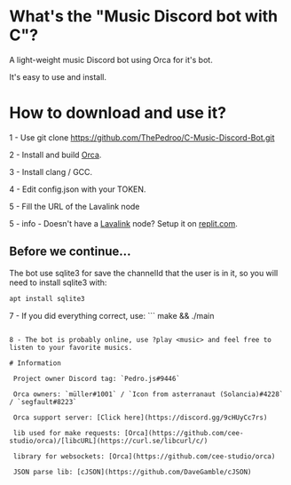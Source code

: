# What's the "Music Discord bot with C"?

A light-weight music Discord bot using Orca for it's bot.

It's easy to use and install.

# How to download and use it?

1 - Use git clone https://github.com/ThePedroo/C-Music-Discord-Bot.git

2 - Install and build [Orca](https://github.com/cee-studio/orca).

3 - Install clang / GCC.

4 - Edit config.json with your TOKEN.

5 - Fill the URL of the Lavalink node

5 - info - Doesn't have a [Lavalink](https://github.com/freyacodes/Lavalink) node? Setup it on [replit.com](https://replit.com/).
  
## Before we continue...

The bot use sqlite3 for save the channelId that the user is in it, so you will need to install sqlite3 with:
```bash
apt install sqlite3
```

7 - If you did everything correct, use: ```
make && ./main
```

8 - The bot is probably online, use ?play <music> and feel free to listen to your favorite musics.
  
# Information
 
 Project owner Discord tag: `Pedro.js#9446`

 Orca owners: `müller#1001` / `Icon from asterranaut (Solancia)#4228` / `segfault#8223`

 Orca support server: [Click here](https://discord.gg/9cHUyCc7rs)
  
 lib used for make requests: [Orca](https://github.com/cee-studio/orca)/[libcURL](https://curl.se/libcurl/c/)

 library for websockets: [Orca](https://github.com/cee-studio/orca)

 JSON parse lib: [cJSON](https://github.com/DaveGamble/cJSON)
